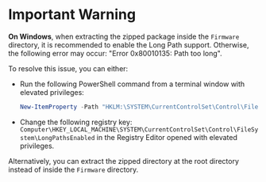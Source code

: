 # Important Warning

**On Windows**, when extracting the zipped package inside the `Firmware` directory, it is recommended to enable the Long Path support. Otherwise, the following error may occur: "Error 0x80010135: Path too long".

To resolve this issue, you can either:

- Run the following PowerShell command from a terminal window with elevated privileges:

  ```powershell
  New-ItemProperty -Path "HKLM:\SYSTEM\CurrentControlSet\Control\FileSystem" -Name "LongPathsEnabled" -Value 1 -PropertyType DWORD -Force
  ```

- Change the following registry key:
  `Computer\HKEY_LOCAL_MACHINE\SYSTEM\CurrentControlSet\Control\FileSystem\LongPathsEnabled`
  in the Registry Editor opened with elevated privileges.

Alternatively, you can extract the zipped directory at the root directory instead of inside the `Firmware` directory.
